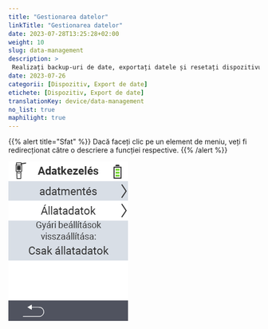 ```yaml
---
title: "Gestionarea datelor"
linkTitle: "Gestionarea datelor"
date: 2023-07-28T13:25:28+02:00
weight: 10
slug: data-management
description: >
 Realizați backup-uri de date, exportați datele și resetați dispozitivul
date: 2023-07-26
categorii: [Dispozitiv, Export de date]
etichete: [Dispozitiv, Export de date]
translationKey: device/data-management
no_list: true
maphilight: true
---
```

{{% alert title="Sfat" %}}
Dacă faceți clic pe un element de meniu, veți fi redirecționat către o descriere a funcției respective.
{{% /alert %}}

<img src="menu.png" alt="Gestionarea datelor VitalControl" title="Gestionarea datelor" usemap="#workmap" class="maphilight" />

<map name="workmap">
  <area shape="rect" coords="2,40,238,80" alt="Backup de date" title="Instrucțiunile pentru crearea unui backup pot fi găsite aici&#10;Click mouse: deschide documentația" href="/en/docs/device/data-management/data-backup/">

  <area shape="rect" coords="2,80,238,120" alt="Date despre animale" title="Instrucțiunile pentru restaurarea unui backup pot fi găsite aici&#10;Click mouse: deschide documentația" href="/en/docs/device/data-management/animal-data/">

  <area shape="rect" coords="2,120,238,200" alt="Resetare la setările din fabrică" title="Toate informațiile și instrucțiunile pentru resetarea dispozitivului și a datelor despre animale pot fi găsite aici&#10;Click mouse: deschide documentația" href="/en/docs/reset/">

  <area shape="rect" coords="2,282,120,319" alt="Înapoi" title="Toate informațiile și instrucțiunile pentru exportul datelor despre animale pot fi găsite aici&#10;Click mouse: deschide documentația" href="/en/docs/device/">
</map>

